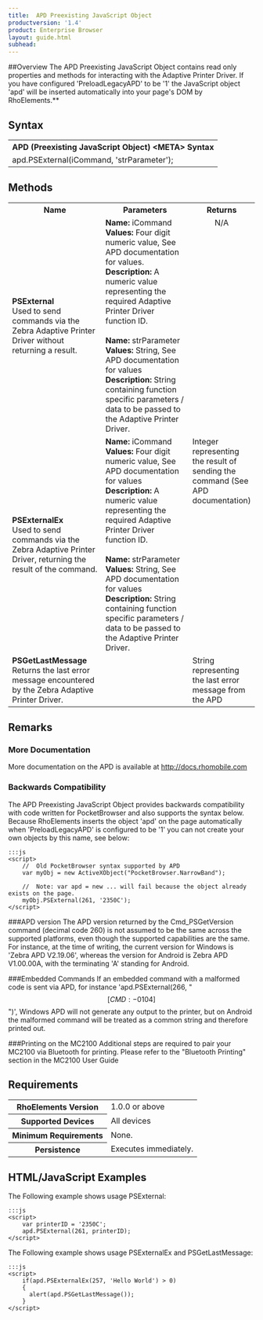 ```yaml
---
title:  APD Preexisting JavaScript Object
productversion: '1.4'
product: Enterprise Browser
layout: guide.html
subhead: 
---
```

##Overview
The APD Preexisting JavaScript Object contains read only properties and methods for interacting with the Adaptive Printer Driver. If you have configured 'PreloadLegacyAPD' to be '1' the JavaScript object 'apd' will be inserted automatically into your page's DOM by RhoElements.**

## Syntax

<table class="re-table">
	<tr>
		<th class="tableHeading">APD (Preexisting JavaScript Object) &lt;META&gt; Syntax</th>
	</tr>
	<tr>
		<td class="clsSyntaxCells clsOddRow">apd.PSExternal(iCommand, 'strParameter');</td>
	</tr>
</table>

## Methods

<table class="re-table"><col width="40%"/><col width="40%"/><col width="20%"/>
	<tr>
		<th class="tableHeading">Name</th>
		<th class="tableHeading">Parameters</th>
		<th class="tableHeading">Returns</th>
	</tr>
	<tr>
		<td style="text-align:left;" class="clsSyntaxCells clsOddRow">
			<b>PSExternal</b><br/>
			Used to send commands via the Zebra Adaptive Printer Driver without returning a result.
		</td>
		<td style="text-align:left;" class="clsSyntaxCells clsOddRow">
			<b>Name:</b> iCommand<br/>
			<b>Values:</b> Four digit numeric value, See APD documentation for values.<br/>
			<b>Description:</b> A numeric value representing the required Adaptive Printer Driver function ID.<br/>
			<br/>
			<b>Name:</b> strParameter<br/>
			<b>Values:</b> String, See APD documentation for values<br/>
			<b>Description:</b> String containing function specific parameters / data to be passed to the Adaptive Printer Driver.
		</td>
		<td style="text-align:center;" valign="top" class="clsSyntaxCells clsOddRow">N/A</td>
	</tr>
	<tr>
		<td class="clsSyntaxCells clsEvenRow" style="text-align:left;">
			<b>PSExternalEx</b><br/>
			Used to send commands via the Zebra Adaptive Printer Driver, returning the result of the command.
		</td>
		<td class="clsSyntaxCells clsEvenRow" style="text-align:left;">
			<b>Name:</b> iCommand<br/>
			<b>Values:</b> Four digit numeric value, See APD documentation for values<br/>
			<b>Description:</b> A numeric value representing the required Adaptive Printer Driver function ID.<br/>
			<br/>
			<b>Name:</b> strParameter<br/>
			<b>Values:</b> String, See APD documentation for values<br/>
			<b>Description:</b> String containing function specific parameters / data to be passed to the Adaptive Printer Driver.
		</td>
		<td class="clsSyntaxCells clsEvenRow" style="text-align:left;" valign="top">Integer representing the result of sending the command (See APD documentation)</td>
	</tr>
	<tr>
		<td style="text-align:left;" class="clsSyntaxCells clsOddRow">
			<b>PSGetLastMessage</b><br/>
			Returns the last error message encountered by the Zebra Adaptive Printer Driver.
		</td>
		<td style="text-align:left;" class="clsSyntaxCells clsOddRow"/>
		<td style="text-align:left;" valign="top" class="clsSyntaxCells clsOddRow">String representing the last error message from the APD</td>
	</tr>
</table>

## Remarks
### More Documentation
More documentation on the APD is available at http://docs.rhomobile.com

### Backwards Compatibility
The APD Preexisting JavaScript Object provides backwards compatibility with code written for PocketBrowser and also supports the syntax below. Because RhoElements inserts the object 'apd' on the page automatically when 'PreloadLegacyAPD' is configured to be '1' you can not create your own objects by this name, see below:

	:::js
	<script>
		//  Old PocketBrowser syntax supported by APD
		var myObj = new ActiveXObject("PocketBrowser.NarrowBand");

		//  Note: var apd = new ... will fail because the object already exists on the page.
		myObj.PSExternal(261, '2350C');
	</script>

###APD version
The APD version returned by the Cmd_PSGetVersion command (decimal code 260) is not assumed to be the same across the supported platforms, even though the supported capabilities are the same. For instance, at the time of writing, the current version for Windows is 'Zebra APD V2.19.06', whereas the version for Android is Zebra APD V1.00.00A, with the terminating 'A' standing for Android.

###Embedded Commands
If an embedded command with a malformed code is sent via APD, for instance 'apd.PSExternal(266, "$$[CMD:-0104]$$")', Windows APD will not generate any output to the printer, but on Android the malformed command will be treated as a common string and therefore printed out.

###Printing on the MC2100
Additional steps are required to pair your MC2100 via Bluetooth for printing. Please refer to the "Bluetooth Printing" section in the MC2100 User Guide

## Requirements

<table class="re-table">
	<tr>
		<th class="tableHeading">RhoElements Version</th>
		<td class="clsSyntaxCell clsEvenRow">1.0.0 or above</td>
	</tr>
	<tr>
		<th class="tableHeading">Supported Devices</th>
		<td class="clsSyntaxCell clsOddRow">All devices</td>
	</tr>
	<tr>
		<th class="tableHeading">Minimum Requirements</th>
		<td class="clsSyntaxCell clsEvenRow">None.</td>
	</tr>
	<tr>
		<th class="tableHeading">Persistence</th>
		<td class="clsSyntaxCell clsOddRow">Executes immediately.</td>
	</tr>
</table>

## HTML/JavaScript Examples
The Following example shows usage PSExternal:

	:::js
	<script>
		var printerID = '2350C';
		apd.PSExternal(261, printerID);
	</script>

The Following example shows usage PSExternalEx and PSGetLastMessage:

	:::js
	<script>
		if(apd.PSExternalEx(257, 'Hello World') > 0)
		{
		  alert(apd.PSGetLastMessage());
		}
	</script>



